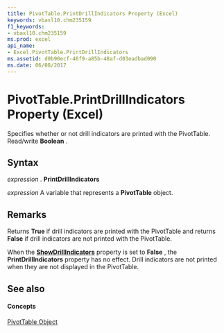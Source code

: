 ```yaml
---
title: PivotTable.PrintDrillIndicators Property (Excel)
keywords: vbaxl10.chm235159
f1_keywords:
- vbaxl10.chm235159
ms.prod: excel
api_name:
- Excel.PivotTable.PrintDrillIndicators
ms.assetid: d0b90ecf-46f9-a85b-48af-d03eadbad090
ms.date: 06/08/2017
---
```



# PivotTable.PrintDrillIndicators Property (Excel)

Specifies whether or not drill indicators are printed with the PivotTable. Read/write  **Boolean** .


## Syntax

 _expression_ . **PrintDrillIndicators**

 _expression_ A variable that represents a **PivotTable** object.


## Remarks

Returns  **True** if drill indicators are printed with the PivotTable and returns **False** if drill indicators are not printed with the PivotTable.

When the  **[ShowDrillIndicators](Excel.PivotTable.ShowDrillIndicators.md)** property is set to **False** , the **PrintDrillIndicators** property has no effect. Drill indicators are not printed when they are not displayed in the PivotTable.


## See also


#### Concepts


[PivotTable Object](Excel.PivotTable.md)

